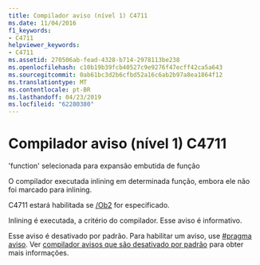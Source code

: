 ```yaml
---
title: Compilador aviso (nível 1) C4711
ms.date: 11/04/2016
f1_keywords:
- C4711
helpviewer_keywords:
- C4711
ms.assetid: 270506ab-fead-4328-b714-2978113be238
ms.openlocfilehash: c10b19b39fcb40527c9e9276f47ecff42ca5a643
ms.sourcegitcommit: 0ab61bc3d2b6cfbd52a16c6ab2b97a8ea1864f12
ms.translationtype: MT
ms.contentlocale: pt-BR
ms.lasthandoff: 04/23/2019
ms.locfileid: "62280380"
---
```

# <a name="compiler-warning-level-1-c4711"></a>Compilador aviso (nível 1) C4711

'function' selecionada para expansão embutida de função

O compilador executada inlining em determinada função, embora ele não foi marcado para inlining.

C4711 estará habilitada se [/Ob2](../../build/reference/ob-inline-function-expansion.md) for especificado.

Inlining é executada, a critério do compilador. Esse aviso é informativo.

Esse aviso é desativado por padrão. Para habilitar um aviso, use [#pragma aviso](../../preprocessor/warning.md). Ver [compilador avisos que são desativado por padrão](../../preprocessor/compiler-warnings-that-are-off-by-default.md) para obter mais informações.